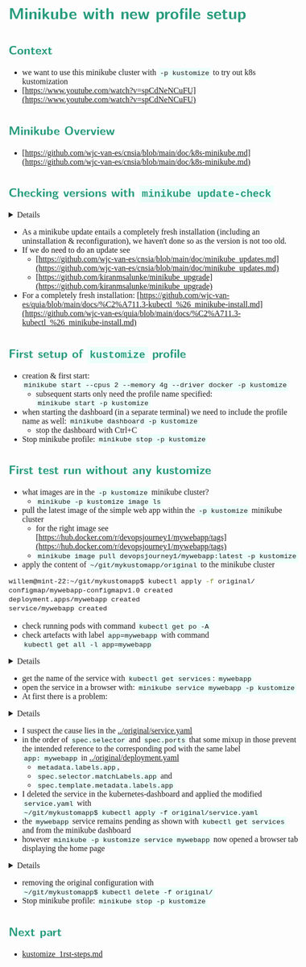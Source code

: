 <style>
body {
  font-family: "Gentium Basic", Cardo , "Linux Libertine o", "Palatino Linotype", Cambria, serif;
  font-size: 100% !important;
  padding-right: 12%;
}
code {
  padding: 0.25em;
	
  white-space: pre;
  font-family: "Tlwg mono", Consolas, "Liberation Mono", Menlo, Courier, monospace;
	
  background-color: #ECFFFA;
  //border: 1px solid #ccc;
  //border-radius: 3px;
}

kbd {
  display: inline-block;
  padding: 3px 5px;
  font-family: "Tlwg mono", Consolas, "Liberation Mono", Menlo, Courier, monospace;
  line-height: 10px;
  color: #555;
  vertical-align: middle;
  background-color: #ECFFFA;
  border: solid 1px #ccc;
  border-bottom-color: #bbb;
  border-radius: 3px;
  box-shadow: inset 0 -1px 0 #bbb;
}

h1,h2,h3,h4,h5 {
  color: #269B7D; 
  font-family: "fira sans", "Latin Modern Sans", Calibri, "Trebuchet MS", sans-serif;
}

</style>

# Minikube with new profile setup
## Context
- we want to use this minikube cluster with `-p kustomize` to try out k8s kustomization
- [https://www.youtube.com/watch?v=spCdNeNCuFU](https://www.youtube.com/watch?v=spCdNeNCuFU)

## Minikube Overview
- [https://github.com/wjc-van-es/cnsia/blob/main/doc/k8s-minikube.md](https://github.com/wjc-van-es/cnsia/blob/main/doc/k8s-minikube.md)

## Checking versions with `minikube update-check`

<details>

```bash
willem@mint-22:~/git/mykustomapp$ kubectl version
Client Version: v1.32.1
Kustomize Version: v5.5.0
The connection to the server localhost:8080 was refused - did you specify the right host or port?
willem@mint-22:~/git/mykustomapp$ minikube version
minikube version: v1.35.0
commit: dd5d320e41b5451cdf3c01891bc4e13d189586ed-dirty
willem@mint-22:~/git/mykustomapp$ minikube update-check
CurrentVersion: v1.35.0
LatestVersion: v1.36.0
willem@mint-22:~/git/mykustomapp$ docker version
Client: Docker Engine - Community
 Version:           28.2.2
 API version:       1.50
 Go version:        go1.24.3
 Git commit:        e6534b4
 Built:             Fri May 30 12:07:27 2025
 OS/Arch:           linux/amd64
 Context:           default

Server: Docker Engine - Community
 Engine:
  Version:          28.2.2
  API version:      1.50 (minimum version 1.24)
  Go version:       go1.24.3
  Git commit:       45873be
  Built:            Fri May 30 12:07:27 2025
  OS/Arch:          linux/amd64
  Experimental:     false
 containerd:
  Version:          1.7.27
  GitCommit:        05044ec0a9a75232cad458027ca83437aae3f4da
 runc:
  Version:          1.2.5
  GitCommit:        v1.2.5-0-g59923ef
 docker-init:
  Version:          0.19.0
  GitCommit:        de40ad0
willem@mint-22:~/git/mykustomapp$ 
```

</details>

- As a minikube update entails a completely fresh installation (including an uninstallation & reconfiguration), we 
  haven't done so as the version is not too old.
- If we do need to do an update see
  - [https://github.com/wjc-van-es/cnsia/blob/main/doc/minikube_updates.md](https://github.com/wjc-van-es/cnsia/blob/main/doc/minikube_updates.md)
  - [https://github.com/kiranmsalunke/minikube_upgrade](https://github.com/kiranmsalunke/minikube_upgrade)
- For a completely fresh installation:
    [https://github.com/wjc-van-es/quia/blob/main/docs/%C2%A711.3-kubectl_%26_minikube-install.md](https://github.com/wjc-van-es/quia/blob/main/docs/%C2%A711.3-kubectl_%26_minikube-install.md)

## First setup of `kustomize` profile
- creation & first start: `minikube start --cpus 2 --memory 4g --driver docker -p kustomize`
  - subsequent starts only need the profile name specified: `minikube start -p kustomize`
- when starting the dashboard (in a separate terminal) we need to include the profile name as well:
  `minikube dashboard -p kustomize`
  - stop the dashboard with Ctrl+C
- Stop minikube profile: `minikube stop -p kustomize`

## First test run without any kustomize
- what images are in the `-p kustomize` minikube cluster?
  - `minikube -p kustomize image ls`
- pull the latest image of the simple web app within the `-p kustomize` minikube cluster
  - for the right image see 
    [https://hub.docker.com/r/devopsjourney1/mywebapp/tags](https://hub.docker.com/r/devopsjourney1/mywebapp/tags)
  - `minikube image pull devopsjourney1/mywebapp:latest -p kustomize`
- apply the content of `~/git/mykustomapp/original` to the minikube cluster
```bash
willem@mint-22:~/git/mykustomapp$ kubectl apply -f original/
configmap/mywebapp-configmapv1.0 created
deployment.apps/mywebapp created
service/mywebapp created
```

- check running pods with command `kubectl get po -A`
- check artefacts with label `app=mywebapp` with command `kubectl get all -l app=mywebapp`

<details>

```bash
willem@mint-22:~/git/mykustomapp$ kubectl get po -A
NAMESPACE              NAME                                         READY   STATUS    RESTARTS      AGE
default                mywebapp-75b586b9cc-sbtmk                    1/1     Running   0             33s
kube-system            coredns-668d6bf9bc-pbtzx                     1/1     Running   0             32m
kube-system            etcd-kustomize                               1/1     Running   0             32m
kube-system            kube-apiserver-kustomize                     1/1     Running   0             32m
kube-system            kube-controller-manager-kustomize            1/1     Running   0             32m
kube-system            kube-proxy-mh6fk                             1/1     Running   0             32m
kube-system            kube-scheduler-kustomize                     1/1     Running   0             32m
kube-system            storage-provisioner                          1/1     Running   1 (31m ago)   32m
kubernetes-dashboard   dashboard-metrics-scraper-5d59dccf9b-7vgnq   1/1     Running   0             29m
kubernetes-dashboard   kubernetes-dashboard-7779f9b69b-zhgmr        1/1     Running   0             29m

willem@mint-22:~/git/mykustomapp$ kubectl get all -l app=mywebapp
NAME                            READY   STATUS    RESTARTS   AGE
pod/mywebapp-75b586b9cc-sbtmk   1/1     Running   0          6m14s

NAME               TYPE           CLUSTER-IP       EXTERNAL-IP   PORT(S)        AGE
service/mywebapp   LoadBalancer   10.108.168.237   <pending>     80:30478/TCP   6m14s

NAME                       READY   UP-TO-DATE   AVAILABLE   AGE
deployment.apps/mywebapp   1/1     1            1           6m14s

NAME                                  DESIRED   CURRENT   READY   AGE
replicaset.apps/mywebapp-75b586b9cc   1         1         1       6m14s

```

</details>

- get the name of the service with `kubectl get services`: `mywebapp`
- open the service in a browser with: `minikube service mywebapp -p kustomize`
- At first there is a problem:

<details>

```bash
willem@mint-22:~/git/mykustomapp$ kubectl get services
NAME         TYPE           CLUSTER-IP       EXTERNAL-IP   PORT(S)        AGE
kubernetes   ClusterIP      10.96.0.1        <none>        443/TCP        86m
mywebapp     LoadBalancer   10.108.168.237   <pending>     80:30478/TCP   54m
willem@mint-22:~/git/mykustomapp$ minikube service mywebapp -p kustomize
|-----------|----------|-------------|---------------------------|
| NAMESPACE |   NAME   | TARGET PORT |            URL            |
|-----------|----------|-------------|---------------------------|
| default   | mywebapp | flask/80    | http://192.168.67.2:30478 |
|-----------|----------|-------------|---------------------------|

❌  Exiting due to SVC_UNREACHABLE: service not available: no running pod for service mywebapp found

╭───────────────────────────────────────────────────────────────────────────────────────────╮
│                                                                                           │
│    😿  If the above advice does not help, please let us know:                             │
│    👉  https://github.com/kubernetes/minikube/issues/new/choose                           │
│                                                                                           │
│    Please run `minikube logs --file=logs.txt` and attach logs.txt to the GitHub issue.    │
│    Please also attach the following file to the GitHub issue:                             │
│    - /tmp/minikube_service_9d2f2f3297c64cbc3f9fd00f6e5604cbcf27475c_0.log                 │
│                                                                                           │
╰───────────────────────────────────────────────────────────────────────────────────────────╯

```

</details>

- I suspect the cause lies in the [../original/service.yaml](../original/service.yaml)
- in the order of `spec.selector` and `spec.ports` that some mixup in those prevent the intended reference to the 
  corresponding pod with the same label `app: mywebapp` in [../original/deployment.yaml](../original/deployment.yaml)
  - `metadata.labels.app`,
  - `spec.selector.matchLabels.app` and
  - `spec.template.metadata.labels.app`
- I deleted the service in the kubernetes-dashboard and applied the modified `service.yaml` with
  `~/git/mykustomapp$ kubectl apply -f original/service.yaml`
- the `mywebapp` service remains pending as shown with `kubectl get services` and from the minikube dashboard
- however `minikube -p kustomize service mywebapp` now opened a browser tab displaying the home page

<details>

```bash
willem@mint-22:~/git/mykustomapp$ kubectl get services
NAME         TYPE           CLUSTER-IP      EXTERNAL-IP   PORT(S)        AGE
kubernetes   ClusterIP      10.96.0.1       <none>        443/TCP        7h5m
mywebapp     LoadBalancer   10.99.155.117   <pending>     80:31538/TCP   4h55m
willem@mint-22:~/git/mykustomapp$ minikube -p kustomize service mywebapp
|-----------|----------|-------------|---------------------------|
| NAMESPACE |   NAME   | TARGET PORT |            URL            |
|-----------|----------|-------------|---------------------------|
| default   | mywebapp |          80 | http://192.168.67.2:31538 |
|-----------|----------|-------------|---------------------------|
🎉  Opening service default/mywebapp in default browser...
willem@mint-22:~/git/mykustomapp$ Gtk-Message: 16:47:48.540: Failed to load module "xapp-gtk3-module"
[0604/164748.601757:WARNING:chrome/app/chrome_main_linux.cc:82] Read channel stable from /app/extra/CHROME_VERSION_EXTRA
[0604/164748.714370:WARNING:chrome/app/chrome_main_linux.cc:82] Read channel stable from /app/extra/CHROME_VERSION_EXTRA
Opening in existing browser session.
```

![](images/homepage_01.png)

</details>

- removing the original configuration with `~/git/mykustomapp$ kubectl delete -f original/`
- Stop minikube profile: `minikube stop -p kustomize`

## Next part
- [kustomize_1rst-steps.md](kustomize_1rst-steps.md)
